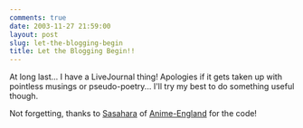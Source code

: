 ```yaml
---
comments: true
date: 2003-11-27 21:59:00
layout: post
slug: let-the-blogging-begin
title: Let the Blogging Begin!!
---
```


At long last... I have a LiveJournal thing!  Apologies if it gets taken up with pointless musings or pseudo-poetry... I'll try my best to do something useful though.  

Not forgetting, thanks to <a href="http://www.livejournal.com/userinfo.bml?user=sasahara">Sasahara</a> of <a href="http://www.livejournal.com/community/anime_england/">Anime-England</a> for the code!
